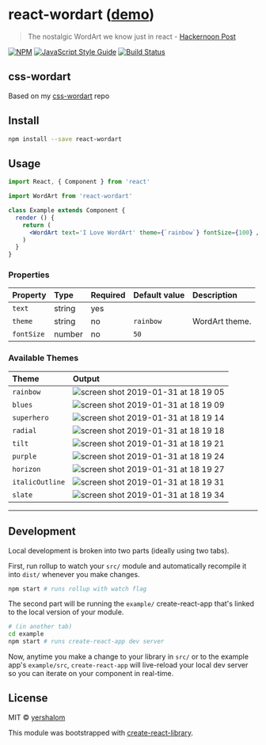 # react-wordart ([demo](https://yershalom.github.io/react-wordart/))

> The nostalgic WordArt we know just in react - [Hackernoon Post](https://hackernoon.com/when-dev-gets-nostalgic-17901c4f703f)

[![NPM](https://img.shields.io/npm/v/react-wordart.svg)](https://www.npmjs.com/package/react-wordart) [![JavaScript Style Guide](https://img.shields.io/badge/code_style-standard-brightgreen.svg)](https://standardjs.com) [![Build Status](https://travis-ci.org/yershalom/react-wordart.svg?branch=master)](https://travis-ci.org/yershalom/react-wordart)

## css-wordart

Based on my [css-wordart](https://github.com/yershalom/css-wordart) repo

## Install

```bash
npm install --save react-wordart
```

## Usage

```jsx
import React, { Component } from 'react'

import WordArt from 'react-wordart'

class Example extends Component {
  render () {
    return (
      <WordArt text='I Love WordArt' theme={`rainbow`} fontSize={100} />
    )
  }
}
```

### Properties

Property | Type | Required | Default value | Description
:--- | :--- | :--- | :--- | :---
`text`|string|yes||
`theme`|string|no|`rainbow`| WordArt theme.
`fontSize`|number|no|`50`|

### Available Themes
Theme | Output
:--- | :---
`rainbow` | ![screen shot 2019-01-31 at 18 19 05](https://user-images.githubusercontent.com/16322616/52068180-d7539280-2584-11e9-990e-c8c1d4fb3011.png)
`blues` | ![screen shot 2019-01-31 at 18 19 09](https://user-images.githubusercontent.com/16322616/52068181-d7539280-2584-11e9-9087-aefefb0003a7.png)
`superhero` | ![screen shot 2019-01-31 at 18 19 14](https://user-images.githubusercontent.com/16322616/52068182-d7539280-2584-11e9-82e8-2e934bf4fb28.png)
`radial` | ![screen shot 2019-01-31 at 18 19 18](https://user-images.githubusercontent.com/16322616/52068184-d7ec2900-2584-11e9-8c5e-1c23d1a8cfbf.png)
`tilt` | ![screen shot 2019-01-31 at 18 19 21](https://user-images.githubusercontent.com/16322616/52068185-d7ec2900-2584-11e9-8f54-d63eb504496a.png)
`purple` | ![screen shot 2019-01-31 at 18 19 24](https://user-images.githubusercontent.com/16322616/52068186-d7ec2900-2584-11e9-9812-e73f9f2e00e4.png)
`horizon` | ![screen shot 2019-01-31 at 18 19 27](https://user-images.githubusercontent.com/16322616/52068187-d7ec2900-2584-11e9-9575-e85c3f8259e2.png)
`italicOutline` | ![screen shot 2019-01-31 at 18 19 31](https://user-images.githubusercontent.com/16322616/52068188-d884bf80-2584-11e9-814b-56b9d6df1251.png)
`slate` | ![screen shot 2019-01-31 at 18 19 34](https://user-images.githubusercontent.com/16322616/52068189-d884bf80-2584-11e9-9e3c-572aec718ab1.png)

-----

## Development

Local development is broken into two parts (ideally using two tabs).

First, run rollup to watch your `src/` module and automatically recompile it into `dist/` whenever you make changes.

```bash
npm start # runs rollup with watch flag
```

The second part will be running the `example/` create-react-app that's linked to the local version of your module.

```bash
# (in another tab)
cd example
npm start # runs create-react-app dev server
```

Now, anytime you make a change to your library in `src/` or to the example app's `example/src`, `create-react-app` will live-reload your local dev server so you can iterate on your component in real-time.


## License

MIT © [yershalom](https://github.com/yershalom)

This module was bootstrapped with [create-react-library](https://github.com/transitive-bullshit/create-react-library).
